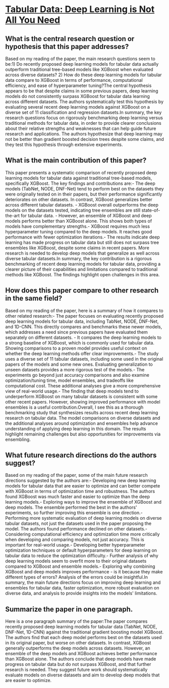 # [Tabular Data: Deep Learning is Not All You Need](https://arxiv.org/abs/2106.03253)

## What is the central research question or hypothesis that this paper addresses?

Based on my reading of the paper, the main research questions seem to be:1) Do recently proposed deep learning models for tabular data actually outperform traditional tree-based models like XGBoost when evaluated across diverse datasets? 2) How do these deep learning models for tabular data compare to XGBoost in terms of performance, computational efficiency, and ease of hyperparameter tuning?The central hypothesis appears to be that despite claims in some previous papers, deep learning models do not consistently surpass XGBoost for tabular data learning across different datasets. The authors systematically test this hypothesis by evaluating several recent deep learning models against XGBoost on a diverse set of 11 classification and regression datasets.In summary, the key research questions focus on rigorously benchmarking deep learning versus traditional methods for tabular data, in order to provide clearer conclusions about their relative strengths and weaknesses that can help guide future research and applications. The authors hypothesize that deep learning may not be better than gradient boosted decision trees despite some claims, and they test this hypothesis through extensive experiments.


## What is the main contribution of this paper?

This paper presents a systematic comparison of recently proposed deep learning models for tabular data against traditional tree-based models, specifically XGBoost. The key findings and contributions are:- The deep models (TabNet, NODE, DNF-Net) tend to perform best on the datasets they were originally tested on in their papers, but their performance significantly deteriorates on other datasets. In contrast, XGBoost generalizes better across different tabular datasets. - XGBoost overall outperforms the deep models on the datasets tested, indicating tree ensembles are still state-of-the-art for tabular data. - However, an ensemble of XGBoost and deep models performs better than XGBoost alone. This shows both types of models have complementary strengths.- XGBoost requires much less hyperparameter tuning compared to the deep models. It reaches good performance with fewer optimization iterations.- The results indicate deep learning has made progress on tabular data but still does not surpass tree ensembles like XGBoost, despite some claims in recent papers. More research is needed to develop deep models that generalize as well across diverse tabular datasets.In summary, the key contribution is a rigorous benchmarking of recent deep learning models for tabular data, providing a clearer picture of their capabilities and limitations compared to traditional methods like XGBoost. The findings highlight open challenges in this area.


## How does this paper compare to other research in the same field?

Based on my reading of the paper, here is a summary of how it compares to other related research:- The paper focuses on evaluating recently proposed deep learning models for tabular data, including TabNet, NODE, DNF-Net, and 1D-CNN. This directly compares and benchmarks these newer models, which addresses a need since previous papers have evaluated them separately on different datasets. - It compares the deep learning models to a strong baseline of XGBoost, which is commonly used for tabular data. Showing comparisons to a proven model provides useful context on whether the deep learning methods offer clear improvements.- The study uses a diverse set of 11 tabular datasets, including some used in the original papers of the models and some new ones. Evaluating generalization to unseen datasets provides a more rigorous test of the models.- The experiments go beyond just accuracy comparisons and also examine optimization/tuning time, model ensembles, and tradeoffs like computational cost. These additional analyses give a more comprehensive view of real-world usage.- The finding that deep models tend to underperform XGBoost on many tabular datasets is consistent with some other recent papers. However, showing improved performance with model ensembles is a useful contribution.Overall, I see this as a thorough benchmarking study that synthesizes results across recent deep learning research on tabular data. The model comparisons on diverse datasets and the additional analyses around optimization and ensembles help advance understanding of applying deep learning in this domain. The results highlight remaining challenges but also opportunities for improvements via ensembling.


## What future research directions do the authors suggest?

Based on my reading of the paper, some of the main future research directions suggested by the authors are:- Developing new deep learning models for tabular data that are easier to optimize and can better compete with XGBoost in terms of optimization time and robustness. The authors found XGBoost was much faster and easier to optimize than the deep learning models.- Exploring ways to improve the ensemble of XGBoost and deep models. The ensemble performed the best in the authors' experiments, so further improving this ensemble is one direction.- Performing more systematic evaluation of deep learning models on diverse tabular datasets, not just the datasets used in the paper proposing the model. The authors found performance declined on other datasets.- Considering computational efficiency and optimization time more critically when developing and comparing models, not just accuracy. This is important for real-world usage.- Developing better hyperparameter optimization techniques or default hyperparameters for deep learning on tabular data to reduce the optimization difficulty.- Further analysis of why deep learning models seem to overfit more to their original datasets compared to XGBoost and ensemble models.- Exploring why combining XGBoost and deep models improves performance - is it because they make different types of errors? Analysis of the errors could be insightful.In summary, the main future directions focus on improving deep learning and ensembles for tabular data, faster optimization, more robust evaluation on diverse data, and analysis to provide insights into the models' limitations.


## Summarize the paper in one paragraph.

Here is a one paragraph summary of the paper:The paper compares recently proposed deep learning models for tabular data (TabNet, NODE, DNF-Net, 1D-CNN) against the traditional gradient boosting model XGBoost. The authors find that each deep model performs best on the datasets used in its original paper, but worse on other datasets. In contrast, XGBoost generally outperforms the deep models across datasets. However, an ensemble of the deep models and XGBoost achieves better performance than XGBoost alone. The authors conclude that deep models have made progress on tabular data but do not surpass XGBoost, and that further research is needed. They suggest future work should systematically evaluate models on diverse datasets and aim to develop deep models that are easier to optimize.
